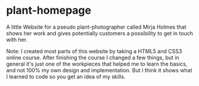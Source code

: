 # plant-homepage
A little Website for a pseudo plant-photographer called Mirja Holmes that shows her work and gives potentially customers a possibility to get in touch with her. 

Note: I created most parts of this website by taking a HTML5 and CSS3 online course. After finishing the course I changed a few things, but in general it's just one of the workpieces that helped me to learn the basics, and not 100% my own design and implementation. But I think it shows what I learned to code so you get an idea of my skills.
